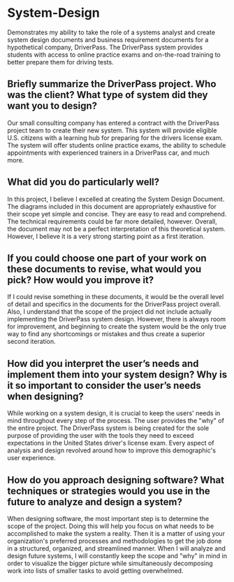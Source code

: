 # System-Design
Demonstrates my ability to take the role of a systems analyst and create system design documents and business requirement documents for a hypothetical company, DriverPass. The DriverPass system provides students with access to online practice exams and on-the-road training to better prepare them for driving tests.

## Briefly summarize the DriverPass project. Who was the client? What type of system did they want you to design?
Our small consulting company has entered a contract with the DriverPass project team to create their new system. This system will provide eligible U.S. citizens with a learning hub for preparing for the drivers license exam. The system will offer students online practice exams, the ability to schedule appointments with experienced trainers in a DriverPass car, and much more.

## What did you do particularly well?
In this project, I believe I excelled at creating the System Design Document. The diagrams included in this document are appropriately exhaustive for their scope yet simple and concise. They are easy to read and comprehend. The technical requirements could be far more detailed, however. Overall, the document may not be a perfect interpretation of this theoretical system. However, I believe it is a very strong starting point as a first iteration.

## If you could choose one part of your work on these documents to revise, what would you pick? How would you improve it?
If I could revise something in these documents, it would be the overall level of detail and specifics in the documents for the DriverPass project overall. Also, I understand that the scope of the project did not include actually implementing the DriverPass system design. However, there is always room for improvement, and beginning to create the system would be the only true way to find any shortcomings or mistakes and thus create a superior second iteration.

## How did you interpret the user’s needs and implement them into your system design? Why is it so important to consider the user’s needs when designing?
While working on a system design, it is crucial to keep the users' needs in mind throughout every step of the process. The user provides the "why" of the entire project. The DriverPass system is being created for the sole purpose of providing the user with the tools they need to exceed expectations in the United States driver's license exam. Every aspect of analysis and design revolved around how to improve this demographic's user experience.

## How do you approach designing software? What techniques or strategies would you use in the future to analyze and design a system?
When designing software, the most important step is to determine the scope of the project. Doing this will help you focus on what needs to be accomplished to make the system a reality. Then it is a matter of using your organization's preferred processes and methodologies to get the job done in a structured, organized, and streamlined manner. When I will analyze and design future systems, I will constantly keep the scope and "why" in mind in order to visualize the bigger picture while simultaneously decomposing work into lists of smaller tasks to avoid getting overwhelmed.
